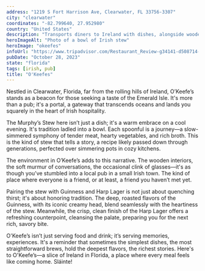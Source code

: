```yaml
---
address: "1219 S Fort Harrison Ave, Clearwater, FL 33756-3307"
city: "clearwater"
coordinates: "-82.799640, 27.952980"
country: "United States"
description: "Transports diners to Ireland with dishes, alongside wooden interiors and friendly atmosphere"
heroImageAlt: "Photo of a bowl of Irish stew"
heroImage: "okeefes"
infoUrl: "https://www.tripadvisor.com/Restaurant_Review-g34141-d508714-Reviews-O_Keefe_s_Tavern-Clearwater_Florida.html"
pubDate: "October 28, 2023"
state: "florida"
tags: [irish, pub]
title: "O'Keefes"
---
```


Nestled in Clearwater, Florida, far from the rolling hills of Ireland, O’Keefe’s stands as a beacon for those seeking a taste of the Emerald Isle. It's more than a pub; it's a portal, a gateway that transcends oceans and lands you squarely in the heart of Irish hospitality.

The Murphy’s Stew here isn’t just a dish; it's a warm embrace on a cool evening. It's tradition ladled into a bowl. Each spoonful is a journey—a slow-simmered symphony of tender meat, hearty vegetables, and rich broth. This is the kind of stew that tells a story, a recipe likely passed down through generations, perfected over simmering pots in cozy kitchens.

The environment in O’Keefe’s adds to this narrative. The wooden interiors, the soft murmur of conversations, the occasional clink of glasses—it's as though you’ve stumbled into a local pub in a small Irish town. The kind of place where everyone is a friend, or at least, a friend you haven’t met yet.

Pairing the stew with Guinness and Harp Lager is not just about quenching thirst; it's about honoring tradition. The deep, roasted flavors of the Guinness, with its iconic creamy head, blend seamlessly with the heartiness of the stew. Meanwhile, the crisp, clean finish of the Harp Lager offers a refreshing counterpoint, cleansing the palate, preparing you for the next rich, savory bite.

O'Keefe’s isn’t just serving food and drink; it’s serving memories, experiences. It's a reminder that sometimes the simplest dishes, the most straightforward brews, hold the deepest flavors, the richest stories. Here's to O'Keefe’s—a slice of Ireland in Florida, a place where every meal feels like coming home. Sláinte!
